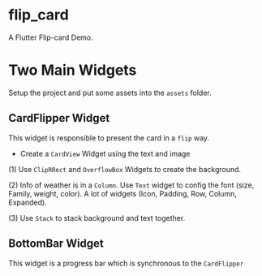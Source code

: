 # flip_card

A Flutter Flip-card Demo.

# Two Main Widgets

Setup the project and put some assets into the `assets` folder.


## CardFlipper Widget

This widget is responsible to present the card in a `flip` way.

* Create a `CardView` Widget using the text and image

(1) Use `ClipRRect` and `OverflowBox` Widgets to create the background.

(2) Info of weather is in a `Column`. Use `Text` widget to config the font (size, Family, weight, color). A lot of widgets (Icon, Padding, Row, Column, Expanded).

(3) Use `Stack` to stack background and text together.

## BottomBar Widget

This widget is a progress bar which is synchronous to the `CardFlipper`